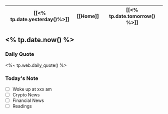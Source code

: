 | [[<% tp.date.yesterday()%>]] | [[Home]] | [[<% tp.date.tomorrow() %>]] |
| :------------: | :------: | :------------: |

## <% tp.date.now() %> 

### Daily Quote
<%~ tp.web.daily_quote() %>

### Today's Note

- [ ] Woke up at xxx am
- [ ] Crypto News
- [ ] Financial News
- [ ] Readings